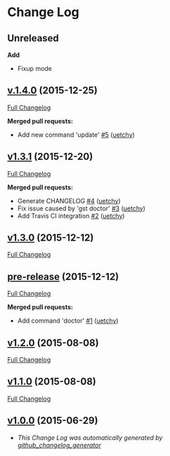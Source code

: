# Change Log

## Unreleased

**Add**

- Fixup mode

## [v.1.4.0](https://github.com/uetchy/gst/tree/v.1.4.0) (2015-12-25)

[Full Changelog](https://github.com/uetchy/gst/compare/v1.3.1...v.1.4.0)

**Merged pull requests:**

- Add new command 'update' [#5](https://github.com/uetchy/gst/pull/5) ([uetchy](https://github.com/uetchy))

## [v1.3.1](https://github.com/uetchy/gst/tree/v1.3.1) (2015-12-20)

[Full Changelog](https://github.com/uetchy/gst/compare/v1.3.0...v1.3.1)

**Merged pull requests:**

- Generate CHANGELOG [#4](https://github.com/uetchy/gst/pull/4) ([uetchy](https://github.com/uetchy))
- Fix issue caused by 'gst doctor' [#3](https://github.com/uetchy/gst/pull/3) ([uetchy](https://github.com/uetchy))
- Add Travis CI integration [#2](https://github.com/uetchy/gst/pull/2) ([uetchy](https://github.com/uetchy))

## [v1.3.0](https://github.com/uetchy/gst/tree/v1.3.0) (2015-12-12)

[Full Changelog](https://github.com/uetchy/gst/compare/pre-release...v1.3.0)

## [pre-release](https://github.com/uetchy/gst/tree/pre-release) (2015-12-12)

[Full Changelog](https://github.com/uetchy/gst/compare/v1.2.0...pre-release)

**Merged pull requests:**

- Add command 'doctor' [#1](https://github.com/uetchy/gst/pull/1) ([uetchy](https://github.com/uetchy))

## [v1.2.0](https://github.com/uetchy/gst/tree/v1.2.0) (2015-08-08)

[Full Changelog](https://github.com/uetchy/gst/compare/v1.1.0...v1.2.0)

## [v1.1.0](https://github.com/uetchy/gst/tree/v1.1.0) (2015-08-08)

[Full Changelog](https://github.com/uetchy/gst/compare/v1.0.0...v1.1.0)

## [v1.0.0](https://github.com/uetchy/gst/tree/v1.0.0) (2015-06-29)

* _This Change Log was automatically generated by [github_changelog_generator](https://github.com/skywinder/Github-Changelog-Generator)_
